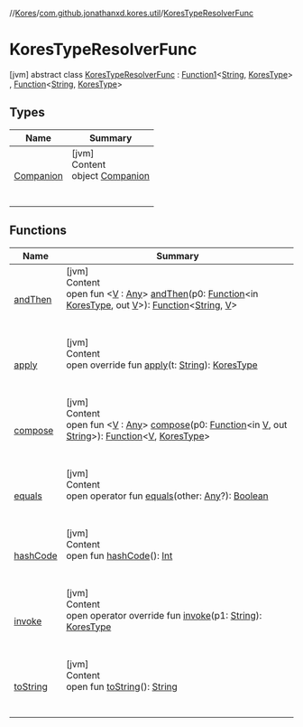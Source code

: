 //[Kores](../../index.md)/[com.github.jonathanxd.kores.util](../index.md)/[KoresTypeResolverFunc](index.md)



# KoresTypeResolverFunc  
 [jvm] abstract class [KoresTypeResolverFunc](index.md) : [Function1](https://kotlinlang.org/api/latest/jvm/stdlib/kotlin/-function1/index.html)<[String](https://kotlinlang.org/api/latest/jvm/stdlib/kotlin/-string/index.html), [KoresType](../../com.github.jonathanxd.kores.type/-kores-type/index.md)> , [Function](https://docs.oracle.com/javase/8/docs/api/java/util/function/Function.html)<[String](https://kotlinlang.org/api/latest/jvm/stdlib/kotlin/-string/index.html), [KoresType](../../com.github.jonathanxd.kores.type/-kores-type/index.md)>    


## Types  
  
|  Name|  Summary| 
|---|---|
| <a name="com.github.jonathanxd.kores.util/KoresTypeResolverFunc.Companion///PointingToDeclaration/"></a>[Companion](-companion/index.md)| <a name="com.github.jonathanxd.kores.util/KoresTypeResolverFunc.Companion///PointingToDeclaration/"></a>[jvm]  <br>Content  <br>object [Companion](-companion/index.md)  <br><br><br>


## Functions  
  
|  Name|  Summary| 
|---|---|
| <a name="java.util.function/Function/andThen/#java.util.function.Function[com.github.jonathanxd.kores.type.KoresType,TypeParam(bounds=[kotlin.Any])]/PointingToDeclaration/"></a>[andThen](index.md#%5Bjava.util.function%2FFunction%2FandThen%2F%23java.util.function.Function%5Bcom.github.jonathanxd.kores.type.KoresType%2CTypeParam%28bounds%3D%5Bkotlin.Any%5D%29%5D%2FPointingToDeclaration%2F%5D%2FFunctions%2F-1211764316)| <a name="java.util.function/Function/andThen/#java.util.function.Function[com.github.jonathanxd.kores.type.KoresType,TypeParam(bounds=[kotlin.Any])]/PointingToDeclaration/"></a>[jvm]  <br>Content  <br>open fun <[V](index.md#%5Bjava.util.function%2FFunction%2FandThen%2F%23java.util.function.Function%5Bcom.github.jonathanxd.kores.type.KoresType%2CTypeParam%28bounds%3D%5Bkotlin.Any%5D%29%5D%2FPointingToDeclaration%2F%5D%2FFunctions%2F-1211764316) : [Any](https://kotlinlang.org/api/latest/jvm/stdlib/kotlin/-any/index.html)> [andThen](index.md#%5Bjava.util.function%2FFunction%2FandThen%2F%23java.util.function.Function%5Bcom.github.jonathanxd.kores.type.KoresType%2CTypeParam%28bounds%3D%5Bkotlin.Any%5D%29%5D%2FPointingToDeclaration%2F%5D%2FFunctions%2F-1211764316)(p0: [Function](https://docs.oracle.com/javase/8/docs/api/java/util/function/Function.html)<in [KoresType](../../com.github.jonathanxd.kores.type/-kores-type/index.md), out [V](index.md#%5Bjava.util.function%2FFunction%2FandThen%2F%23java.util.function.Function%5Bcom.github.jonathanxd.kores.type.KoresType%2CTypeParam%28bounds%3D%5Bkotlin.Any%5D%29%5D%2FPointingToDeclaration%2F%5D%2FFunctions%2F-1211764316)>): [Function](https://docs.oracle.com/javase/8/docs/api/java/util/function/Function.html)<[String](https://kotlinlang.org/api/latest/jvm/stdlib/kotlin/-string/index.html), [V](index.md#%5Bjava.util.function%2FFunction%2FandThen%2F%23java.util.function.Function%5Bcom.github.jonathanxd.kores.type.KoresType%2CTypeParam%28bounds%3D%5Bkotlin.Any%5D%29%5D%2FPointingToDeclaration%2F%5D%2FFunctions%2F-1211764316)>  <br><br><br>
| <a name="com.github.jonathanxd.kores.util/KoresTypeResolverFunc/apply/#kotlin.String/PointingToDeclaration/"></a>[apply](apply.md)| <a name="com.github.jonathanxd.kores.util/KoresTypeResolverFunc/apply/#kotlin.String/PointingToDeclaration/"></a>[jvm]  <br>Content  <br>open override fun [apply](apply.md)(t: [String](https://kotlinlang.org/api/latest/jvm/stdlib/kotlin/-string/index.html)): [KoresType](../../com.github.jonathanxd.kores.type/-kores-type/index.md)  <br><br><br>
| <a name="java.util.function/Function/compose/#java.util.function.Function[TypeParam(bounds=[kotlin.Any]),kotlin.String]/PointingToDeclaration/"></a>[compose](index.md#%5Bjava.util.function%2FFunction%2Fcompose%2F%23java.util.function.Function%5BTypeParam%28bounds%3D%5Bkotlin.Any%5D%29%2Ckotlin.String%5D%2FPointingToDeclaration%2F%5D%2FFunctions%2F-1211764316)| <a name="java.util.function/Function/compose/#java.util.function.Function[TypeParam(bounds=[kotlin.Any]),kotlin.String]/PointingToDeclaration/"></a>[jvm]  <br>Content  <br>open fun <[V](index.md#%5Bjava.util.function%2FFunction%2Fcompose%2F%23java.util.function.Function%5BTypeParam%28bounds%3D%5Bkotlin.Any%5D%29%2Ckotlin.String%5D%2FPointingToDeclaration%2F%5D%2FFunctions%2F-1211764316) : [Any](https://kotlinlang.org/api/latest/jvm/stdlib/kotlin/-any/index.html)> [compose](index.md#%5Bjava.util.function%2FFunction%2Fcompose%2F%23java.util.function.Function%5BTypeParam%28bounds%3D%5Bkotlin.Any%5D%29%2Ckotlin.String%5D%2FPointingToDeclaration%2F%5D%2FFunctions%2F-1211764316)(p0: [Function](https://docs.oracle.com/javase/8/docs/api/java/util/function/Function.html)<in [V](index.md#%5Bjava.util.function%2FFunction%2Fcompose%2F%23java.util.function.Function%5BTypeParam%28bounds%3D%5Bkotlin.Any%5D%29%2Ckotlin.String%5D%2FPointingToDeclaration%2F%5D%2FFunctions%2F-1211764316), out [String](https://kotlinlang.org/api/latest/jvm/stdlib/kotlin/-string/index.html)>): [Function](https://docs.oracle.com/javase/8/docs/api/java/util/function/Function.html)<[V](index.md#%5Bjava.util.function%2FFunction%2Fcompose%2F%23java.util.function.Function%5BTypeParam%28bounds%3D%5Bkotlin.Any%5D%29%2Ckotlin.String%5D%2FPointingToDeclaration%2F%5D%2FFunctions%2F-1211764316), [KoresType](../../com.github.jonathanxd.kores.type/-kores-type/index.md)>  <br><br><br>
| <a name="kotlin/Any/equals/#kotlin.Any?/PointingToDeclaration/"></a>[equals](../-simple-resolver/index.md#%5Bkotlin%2FAny%2Fequals%2F%23kotlin.Any%3F%2FPointingToDeclaration%2F%5D%2FFunctions%2F-1211764316)| <a name="kotlin/Any/equals/#kotlin.Any?/PointingToDeclaration/"></a>[jvm]  <br>Content  <br>open operator fun [equals](../-simple-resolver/index.md#%5Bkotlin%2FAny%2Fequals%2F%23kotlin.Any%3F%2FPointingToDeclaration%2F%5D%2FFunctions%2F-1211764316)(other: [Any](https://kotlinlang.org/api/latest/jvm/stdlib/kotlin/-any/index.html)?): [Boolean](https://kotlinlang.org/api/latest/jvm/stdlib/kotlin/-boolean/index.html)  <br><br><br>
| <a name="kotlin/Any/hashCode/#/PointingToDeclaration/"></a>[hashCode](../-simple-resolver/index.md#%5Bkotlin%2FAny%2FhashCode%2F%23%2FPointingToDeclaration%2F%5D%2FFunctions%2F-1211764316)| <a name="kotlin/Any/hashCode/#/PointingToDeclaration/"></a>[jvm]  <br>Content  <br>open fun [hashCode](../-simple-resolver/index.md#%5Bkotlin%2FAny%2FhashCode%2F%23%2FPointingToDeclaration%2F%5D%2FFunctions%2F-1211764316)(): [Int](https://kotlinlang.org/api/latest/jvm/stdlib/kotlin/-int/index.html)  <br><br><br>
| <a name="com.github.jonathanxd.kores.util/KoresTypeResolverFunc/invoke/#kotlin.String/PointingToDeclaration/"></a>[invoke](invoke.md)| <a name="com.github.jonathanxd.kores.util/KoresTypeResolverFunc/invoke/#kotlin.String/PointingToDeclaration/"></a>[jvm]  <br>Content  <br>open operator override fun [invoke](invoke.md)(p1: [String](https://kotlinlang.org/api/latest/jvm/stdlib/kotlin/-string/index.html)): [KoresType](../../com.github.jonathanxd.kores.type/-kores-type/index.md)  <br><br><br>
| <a name="kotlin/Any/toString/#/PointingToDeclaration/"></a>[toString](../-simple-resolver/index.md#%5Bkotlin%2FAny%2FtoString%2F%23%2FPointingToDeclaration%2F%5D%2FFunctions%2F-1211764316)| <a name="kotlin/Any/toString/#/PointingToDeclaration/"></a>[jvm]  <br>Content  <br>open fun [toString](../-simple-resolver/index.md#%5Bkotlin%2FAny%2FtoString%2F%23%2FPointingToDeclaration%2F%5D%2FFunctions%2F-1211764316)(): [String](https://kotlinlang.org/api/latest/jvm/stdlib/kotlin/-string/index.html)  <br><br><br>

